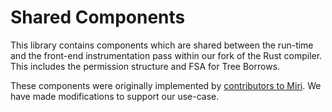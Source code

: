 # Shared Components
This library contains components which are shared between the run-time and the front-end instrumentation pass within our fork of the Rust compiler. This includes the permission structure and FSA for Tree Borrows. 

These components were originally implemented by [contributors to Miri](https://github.com/rust-lang/miri/commits/master/src/borrow_tracker). We have made modifications to support our use-case. 